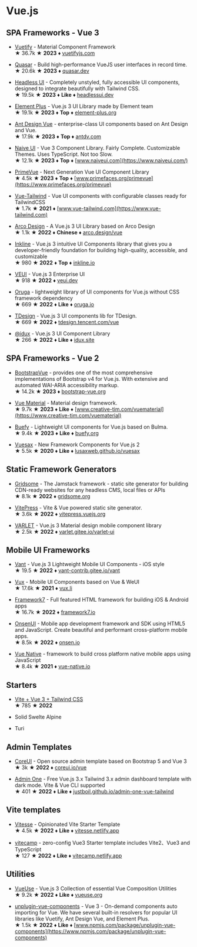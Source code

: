 # Vue.js

## SPA Frameworks - Vue 3

* [Vuetify](https://github.com/vuetifyjs/vuetify) - Material Component Framework  
&#9733; 36.7k &#9733; **2023** &#9830; [vuetifyjs.com](https://vuetifyjs.com)

* [Quasar](https://github.com/quasarframework/quasar) - Build high-performance VueJS user interfaces in record time.  
&#9733; 20.6k &#9733; **2023** &#9830; [quasar.dev](https://quasar.dev)

* [Headless UI](https://github.com/tailwindlabs/headlessui) - Completely unstyled, fully accessible UI components, designed to integrate beautifully with Tailwind CSS.  
&#9733; 19.5k &#9733; **2023** &#9830; **Like** &#9830; [headlessui.dev](https://headlessui.dev)

* [Element Plus](https://github.com/element-plus/element-plus) - Vue.js 3 UI Library made by Element team  
&#9733; 19.1k &#9733; **2023** &#9830; **Top** &#9830; [element-plus.org](https://element-plus.org/)

* [Ant Design Vue](https://github.com/vueComponent/ant-design-vue) - enterprise-class UI components based on Ant Design and Vue.  
&#9733; 17.9k &#9733; **2023** &#9830; **Top** &#9830; [antdv.com](https://antdv.com/)

* [Naive UI](https://github.com/TuSimple/naive-ui) - Vue 3 Component Library. Fairly Complete. Customizable Themes. Uses TypeScript. Not too Slow.  
&#9733; 12.1k &#9733; **2023** &#9830; **Top** &#9830; [www.naiveui.com](https://www.naiveui.com/)

* [PrimeVue](https://github.com/primefaces/primevue) - Next Generation Vue UI Component Library  
&#9733; 4.5k &#9733; **2023** &#9830; **Top** &#9830; [www.primefaces.org/primevue](https://www.primefaces.org/primevue)

* [Vue-Tailwind](https://github.com/alfonsobries/vue-tailwind) - Vue UI components with configurable classes ready for TailwindCSS  
&#9733; 1.7k &#9733; **2021** &#9830; [www.vue-tailwind.com](https://www.vue-tailwind.com)

* [Arco Design](https://github.com/arco-design/arco-design-vue) - A Vue.js 3 UI Library based on Arco Design  
&#9733; 1.1k &#9733; **2022** &#9830; **Chinese** &#9830; [arco.design/vue](https://arco.design/vue)

* [Inkline](https://github.com/inkline/inkline) - Vue.js 3 intuitive UI Components library that gives you a developer-friendly foundation for building high-quality, accessible, and customizable  
&#9733; 980 &#9733; **2022** &#9830; **Top** &#9830; [inkline.io](https://inkline.io/)

* [VEUI](https://github.com/ecomfe/veui) - Vue.js 3 Enterprise UI  
&#9733; 918 &#9733; **2022** &#9830; [veui.dev](https://veui.dev/)

* [Oruga](https://github.com/oruga-ui/oruga) - lightweight library of UI components for Vue.js without CSS framework dependency  
&#9733; 669 &#9733; **2022** &#9830; **Like** &#9830; [oruga.io](https://oruga.io)

* [TDesign](https://github.com/Tencent/tdesign-vue) - Vue.js 3 UI components lib for TDesign.  
&#9733; 669 &#9733; **2022** &#9830; [tdesign.tencent.com/vue](https://tdesign.tencent.com/vue)

* [@idux](https://github.com/IDuxFE/idux) - Vue.js 3 UI Component Library  
&#9733; 266 &#9733; **2022** &#9830; **Like** &#9830; [idux.site](https://idux.site)

## SPA Frameworks - Vue 2

* [BootstrapVue](https://github.com/bootstrap-vue/bootstrap-vue) - provides one of the most comprehensive implementations of Bootstrap v4 for Vue.js. With extensive and automated WAI-ARIA accessibility markup.  
&#9733; 14.2k &#9733; **2023** &#9830; [bootstrap-vue.org](https://bootstrap-vue.org)

* [Vue Material](https://github.com/vuematerial/vue-material) - Material design framework.  
&#9733; 9.7k &#9733; **2023** &#9830; **Like** &#9830; [www.creative-tim.com/vuematerial](https://www.creative-tim.com/vuematerial)

* [Buefy](https://github.com/buefy/buefy) - Lightweight UI components for Vue.js based on Bulma.  
&#9733; 9.4k &#9733; **2023** &#9830; **Like** &#9830; [buefy.org](https://buefy.org/)

* [Vuesax](https://github.com/lusaxweb/vuesax) - New Framework Components for Vue.js 2  
&#9733; 5.5k &#9733; **2020** &#9830; **Like** &#9830; [lusaxweb.github.io/vuesax](https://lusaxweb.github.io/vuesax)

## Static Framework Generators

* [Gridsome](https://github.com/gridsome/gridsome) - The Jamstack framework - static site generator for building CDN-ready websites for any headless CMS, local files or APIs  
&#9733; 8.1k &#9733; **2022** &#9830; [gridsome.org](https://gridsome.org/)

* [VitePress](https://github.com/vuejs/vitepress) - Vite & Vue powered static site generator.  
&#9733; 3.6k &#9733; **2022** &#9830; [vitepress.vuejs.org](https://vitepress.vuejs.org)

* [VARLET](https://github.com/varletjs/varlet) - Vue.js 3 Material design mobile component library  
&#9733; 2.5k &#9733; **2022** &#9830; [varlet.gitee.io/varlet-ui](https://varlet.gitee.io/varlet-ui)

## Mobile UI Frameworks

* [Vant](https://github.com/youzan/vant) - Vue.js 3 Lightweight Mobile UI Components - iOS style  
&#9733; 19.5 &#9733; **2022** &#9830; [vant-contrib.gitee.io/vant](https://vant-contrib.gitee.io/vant)

* [Vux](https://github.com/airyland/vux) - Mobile UI Components based on Vue & WeUI  
&#9733; 17.6k &#9733; **2021** &#9830; [vux.li](https://vux.li/)

* [Framework7](https://github.com/framework7io/framework7) - Full featured HTML framework for building iOS & Android apps  
&#9733; 16.7k &#9733; **2022** &#9830; [framework7.io](http://framework7.io)

* [OnsenUI](https://github.com/OnsenUI/OnsenUI) - Mobile app development framework and SDK using HTML5 and JavaScript. Create beautiful and performant cross-platform mobile apps.  
&#9733; 8.5k &#9733; **2022** &#9830; [onsen.io](https://onsen.io)

* [Vue Native](https://github.com/GeekyAnts/vue-native-core) - framework to build cross platform native mobile apps using JavaScript  
&#9733; 8.4k &#9733; **2021** &#9830; [vue-native.io](https://vue-native.io/)

## Starters

* [Vite + Vue 3 + Tailwind CSS](https://github.com/web2033/vite-vue3-tailwind-starter)  
&#9733; 785 &#9733; **2022**

* Solid Swelte Alpine

* Turi

## Admin Templates

* [CoreUI](https://github.com/coreui/coreui-free-vue-admin-template/) - Open source admin template based on Bootstrap 5 and Vue 3  
&#9733; 3k &#9733; **2022** &#9830; [coreui.io/vue](http://coreui.io/vue)

* [Admin One](https://github.com/justboil/admin-one-vue-tailwind) - Free Vue.js 3.x Tailwind 3.x admin dashboard template with dark mode. Vite & Vue CLI supported  
&#9733; 401 &#9733; **2022** &#9830; **Like** &#9830; [justboil.github.io/admin-one-vue-tailwind](https://justboil.github.io/admin-one-vue-tailwind/)

## Vite templates

* [Vitesse](https://github.com/antfu/vitesse) - Opinionated Vite Starter Template  
&#9733; 4.5k &#9733; **2022** &#9830; **Like** &#9830; [vitesse.netlify.app](https://vitesse.netlify.app/)

* [vitecamp](https://github.com/nekobc1998923/vitecamp) - zero-config Vue3 Starter template includes Vite2、Vue3 and TypeScript  
&#9733; 127 &#9733; **2022** &#9830; **Like** &#9830; [vitecamp.netlify.app](https://vitecamp.netlify.app/)

## Utilities

* [VueUse](https://github.com/vueuse/vueuse) - Vue.js 3 Collection of essential Vue Composition Utilities  
&#9733; 9.2k &#9733; **2022** &#9830; **Like** &#9830; [vueuse.org](https://vueuse.org/)

* [unplugin-vue-components](https://github.com/antfu/unplugin-vue-components) - Vue 3 - On-demand components auto importing for Vue. We have several built-in resolvers for popular UI libraries like Vuetify, Ant Design Vue, and Element Plus.  
&#9733; 1.5k &#9733; **2022** &#9830; **Like** &#9830; [www.npmjs.com/package/unplugin-vue-components](https://www.npmjs.com/package/unplugin-vue-components)
